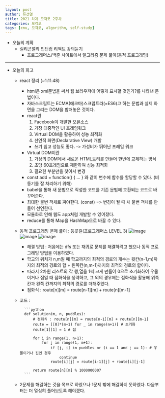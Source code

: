 ```yaml
---
layout: post
author: 류건열
title: 2021 하계 모각코 2주차
categories: 모각코
tags: [cnu, 모각코, algorithm, self-study]
---
```


- 오늘의 계획
  - 실리콘밸리 인턴쉽 리액트 강의듣기
    - 프로그래머스/백준 사이트에서 알고리즘 문제 풀이(동적 프로그래밍)

---

- 오늘의 회고

  - react 정리 (~1:11:48)
    - html은 xml문법을 써서 웹 브라우저에 어떻게 표시할 것인가?를 나타낸 문법이다.
    - 자바스크립트는 ECMA(에크마)스크립트라(=ES6)고 하는 문법과 실제 화면을 그리는 DOM을 합쳐놓은 것이다.
    - react란
      1. Facebook이 개발한 오픈소스
      2. 가장 대중적인 UI 프레임워크
      3. Virtual DOM을 활용하여 성능 최적화
      4. 선언적 화면(Declarative View) 개발
      - 쓰기 쉽고 성능도 좋다. -> 가성비가 뛰어난 프레임 워크
    - Virtual DOM이란
      1. 가상의 DOM에서 새로운 HTML트리를 만들어 한번에 교체하는 방식
      2. 초당 60프레임으로 제한하여 성능 최적화
      3. 필요한 부분만을 찾아서 변경
    - const add = function() { ... } 와 같이 변수에 함수를 할당할 수 있다. (비동기를 잘 처리하기 위해)
    - babel을 통해 새 문법으로 작성한 코드를 기존 문법에 호환되는 코드로 바꾸어준다.
    - 최대한 불변 객체로 짜야한다. (const) => 변경이 될 때 새 불변 객체를 만들어 선언한다.
    - 모듈화로 인해 웹도 app처럼 개발할 수 있어졌다.
    - reduce를 통해 Map을 HashMap으로 바꿀 수 있다.
  - 동적 프로그래밍 문제 풀이 : 등굣길(프로그래머스 LEVEL 3)
    ![image](https://user-images.githubusercontent.com/34560965/124933412-d5883600-e03e-11eb-9337-73a151b19b62.png)
    ![image](https://user-images.githubusercontent.com/34560965/124933445-dd47da80-e03e-11eb-8c73-1918eb09fd81.png)
    ![image](https://user-images.githubusercontent.com/34560965/124933512-e9339c80-e03e-11eb-8ea7-95e599bf5ea1.png)

    - 해결 방법 : 처음에는 dfs 또는 재귀로 문제를 해결하려고 했으나 동적 프로그래밍 방법을 이용하였다.
    - 학교의 위치가 n,m일 때 학교까지의 최적의 경로의 개수는 윗칸(n-1,m)까지의 최적의 경로의 합 + 왼쪽칸(n,m-1)까지의 최적의 경로의 합이다.
    - 따라서 2차원 리스트의 각 행,열을 1씩 크게 만들어 0으로 초기화하여 우물이거나 집일 때 점화식을 생략하고, 그 외의 경우에는 점화식을 활용해 위쪽 칸과 왼쪽 칸까지의 최적의 경로를 더해주었다.
    - 점화식 : route[n][m] = route[n-1][m] + route[n][m-1]

  - 코드 :

          ```python
          def solution(m, n, puddles):
              # 점화식 : route[n][m] = route[n-1][m] + route[n][m-1]
              route = [[0]*(m+1) for _ in range(n+1)] # 초기화
              route[1][1] = 1 # 집

              for i in range(1, n+1):
                  for j in range(1, m+1):
                      if [j, i] in puddles or (i == 1 and j == 1): # 우물이거나 집인 경우
                          continue
                      route[i][j] = route[i-1][j] + route[i][j-1]

              return route[n][m] % 1000000007
          ```

  - 2문제를 해결하는 것을 목표로 하였으나 1문제 밖에 해결하지 못하였다. 다음부터는 더 열심히 풀어보도록 해야겠다.
